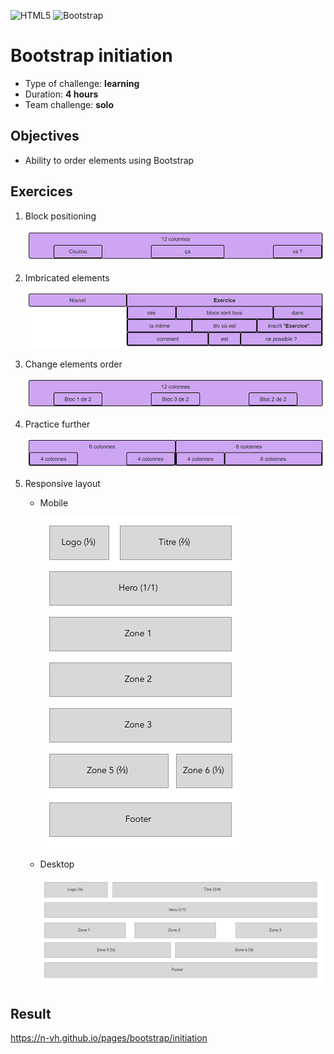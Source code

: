 ![HTML5](https://img.shields.io/badge/html5-%23E34F26.svg?style=for-the-badge&logo=html5&logoColor=white) ![Bootstrap](https://img.shields.io/badge/bootstrap-%23563D7C.svg?style=for-the-badge&logo=bootstrap&logoColor=white)

# Bootstrap initiation

- Type of challenge: **learning**
- Duration: **4 hours**
- Team challenge: **solo**

## Objectives

- Ability to order elements using Bootstrap

## Exercices

1. Block positioning

   ![Exercice-1](./readme/bootstrap-ex01.png?raw=true)

2. Imbricated elements

   ![Exercice-2](./readme/bootstrap-ex02.png?raw=true)

3. Change elements order

   ![Exercice-3](./readme/bootstrap-ex03.png?raw=true)

4. Practice further

   ![Exercice-4](./readme/bootstrap-ex04.png?raw=true)

5. Responsive layout

   - Mobile

     ![Exercice-5](./readme/bootstrap-ex05-mobile.png?raw=true)

   - Desktop

     ![Exercice-5](./readme/bootstrap-ex05-desktop.png?raw=true)

## Result

https://n-vh.github.io/pages/bootstrap/initiation
